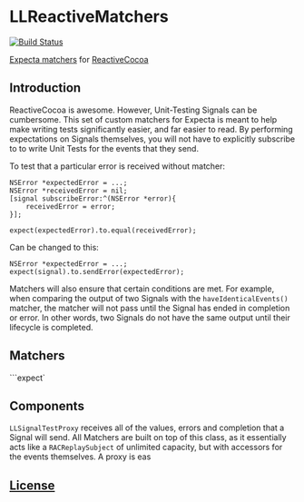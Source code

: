 LLReactiveMatchers
=================

[![Build Status](https://travis-ci.org/lawrencelomax/LLReactiveMatchers.png)](https://travis-ci.org/lawrencelomax/LLReactiveMatchers)

[Expecta matchers](https://github.com/specta/expecta) for [ReactiveCocoa](https://github.com/reactiveCocoa/reactivecocoa)


## Introduction
ReactiveCocoa is awesome. However, Unit-Testing Signals can be cumbersome. This set of custom matchers for Expecta is meant to help make writing tests significantly easier, and far easier to read. By performing expectations on Signals themselves, you will not have to explicitly subscribe to to write Unit Tests for the events that they send.

To test that a particular error is received without matcher:
    
    NSError *expectedError = ...;
    NSError *receivedError = nil;
    [signal subscribeError:^(NSError *error){
        receivedError = error;
    }];
    
    expect(expectedError).to.equal(receivedError);
    
Can be changed to this:

    NSError *expectedError = ...;
    expect(signal).to.sendError(expectedError);

Matchers will also ensure that certain conditions are met. For example, when comparing the output of two Signals with the ```haveIdenticalEvents()``` matcher, the matcher will not pass until the Signal has ended in completion or error. In other words, two Signals do not have the same output until their lifecycle is completed.
    

## Matchers
```expect`

## Components
```LLSignalTestProxy``` receives all of the values, errors and completion that a Signal will send. All Matchers are built on top of this class, as it essentially acts like a ```RACReplaySubject``` of unlimited capacity, but with accessors for the events themselves. A proxy is eas


    

## [License](./LICENSE)